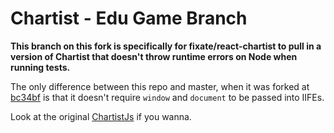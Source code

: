 # Chartist - Edu Game Branch

**This branch on this fork is specifically for fixate/react-chartist to pull in a
version of Chartist that doesn't throw runtime errors on Node when running
tests.**

The only difference between this repo and master, when it was forked at
[bc34bf](https://github.com/gionkunz/chartist-js/commit/bc34bf9103c30c44cf1336d119ed4f1a20226e7e)
is that it doesn't require `window` and `document` to be passed into IIFEs.

Look at the original [ChartistJs](https://github.com/gionkunz/chartist-js) if you wanna.
